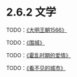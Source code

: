 # 2.6.2 文学

TODO：[《大明王朝1566》](https://book.douban.com/subject/26925171/)

TODO：[《围城》](https://book.douban.com/subject/36102998/)

TODO：[《霍乱时期的爱情》](https://book.douban.com/subject/34924580/)

TODO：[《看不见的城市》](https://book.douban.com/subject/36545668/)
